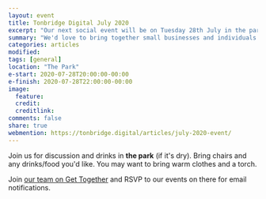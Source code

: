 ```yaml
---
layout: event
title: Tonbridge Digital July 2020
excerpt: "Our next social event will be on Tuesday 28th July in the park"
summary: "We'd love to bring together small businesses and individuals throughout Tonbridge looking to chat about all aspects of their digital strategy. Whether you're working in technology, the Web or a complete novice/outsider looking for advice then please come along."
categories: articles
modified:
tags: [general]
location: "The Park"
e-start: 2020-07-28T20:00:00-00:00
e-finish: 2020-07-28T22:00:00-00:00
image:
  feature:
  credit:
  creditlink:
comments: false
share: true
webmention: https://tonbridge.digital/articles/july-2020-event/
---
```

Join us for discussion and drinks in **the park** (if it's dry). Bring chairs and any drinks/food you'd like. You may want to bring warm clothes and a torch.

Join [our team on Get Together](https://gettogether.community/tonbridge-digital/) and RSVP to our events on there for email notifications.
